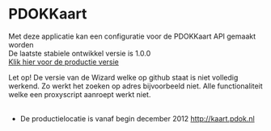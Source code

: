 # PDOKKaart

Met deze applicatie kan een configuratie voor de PDOKKaart API gemaakt worden<br/>
De laatste stabiele ontwikkel versie is 1.0.0<br/>
<a href="http://kaart.pdok.nl" target="_blank">Klik hier voor de productie versie</a>

Let op! De versie van de Wizard welke op github staat is niet volledig werkend. Zo werkt het zoeken op adres bijvoorbeeld niet. Alle functionaliteit welke een proxyscript aanroept werkt niet.<br/>
<br/>
- De productielocatie is vanaf begin december 2012 http://kaart.pdok.nl<br/>

